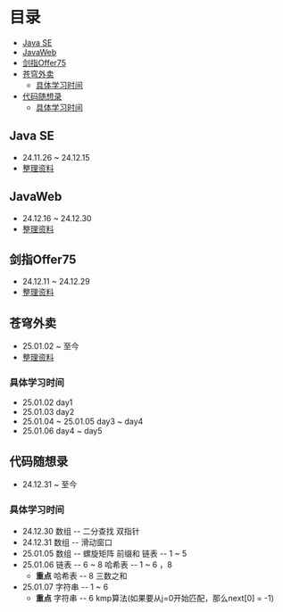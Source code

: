 
# 目录
<!-- vim-markdown-toc GFM -->

* [Java SE](#java-se)
* [JavaWeb](#javaweb)
* [剑指Offer75](#剑指offer75)
* [苍穹外卖](#苍穹外卖)
    * [具体学习时间](#具体学习时间)
* [代码随想录](#代码随想录)
    * [具体学习时间](#具体学习时间-1)

<!-- vim-markdown-toc -->

## Java SE
* 24.11.26 ~ 24.12.15
* [整理资料](https://github.com/luckygalaxy666/JavaProjects/blob/master/JavaSE.md)

## JavaWeb

* 24.12.16 ~ 24.12.30
* [整理资料](https://github.com/luckygalaxy666/JavaProjects/blob/master/JavaWeb.md)


## 剑指Offer75

* 24.12.11 ~ 24.12.29
* [整理资料](https://github.com/luckygalaxy666/Offer75/blob/main/README.md)

## 苍穹外卖
* 25.01.02 ~ 至今
* [整理资料](https://github.com/luckygalaxy666/JavaProjects/blob/master/CangQiongTakeOut.md)

### 具体学习时间

* 25.01.02 day1
* 25.01.03 day2
* 25.01.04 ~ 25.01.05 day3 ~ day4
* 25.01.06 day4 ~ day5

## 代码随想录

* 24.12.31 ~ 至今

### 具体学习时间

* 24.12.30 数组 -- 二分查找 双指针
* 24.12.31 数组 -- 滑动窗口
* 25.01.05 数组 -- 螺旋矩阵 前缀和  链表 -- 1 ~ 5
* 25.01.06 链表 -- 6 ~ 8 哈希表 -- 1 ~ 6 ，8  
    * **重点** 哈希表 -- 8 三数之和
* 25.01.07 字符串 -- 1 ~ 6
    * **重点** 字符串 -- 6 kmp算法(如果要从j=0开始匹配，那么next[0] = -1)

